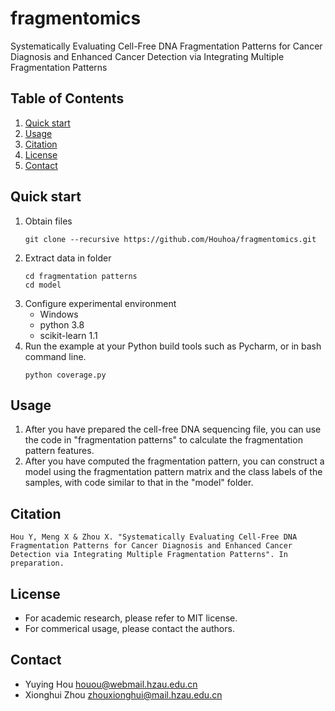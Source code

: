# fragmentomics
Systematically Evaluating Cell-Free DNA Fragmentation Patterns for Cancer Diagnosis and Enhanced Cancer Detection via Integrating Multiple Fragmentation Patterns

## Table of Contents
1. [Quick start](#Quick-start)
2. [Usage](#Usage)
3. [Citation](#Citation)
4. [License](#License)
5. [Contact](#Contact)

## Quick start
1. Obtain files
	```
   git clone --recursive https://github.com/Houhoa/fragmentomics.git
	```
2. Extract data in folder
   	```
   cd fragmentation patterns
   cd model
	```
4. Configure experimental environment
	* Windows
	* python 3.8 
	* scikit-learn 1.1
5. Run the example at your Python build tools such as Pycharm, or in bash command line.  
	```
	python coverage.py
	```  
  
## Usage
1. After you have prepared the cell-free DNA sequencing file, you can use the code in "fragmentation patterns" to calculate the fragmentation pattern features.
2. After you have computed the fragmentation pattern, you can construct a model using the fragmentation pattern matrix and the class labels of the samples, with code similar to that in the "model" folder.

## Citation
```
Hou Y, Meng X & Zhou X. "Systematically Evaluating Cell-Free DNA Fragmentation Patterns for Cancer Diagnosis and Enhanced Cancer Detection via Integrating Multiple Fragmentation Patterns". In preparation.
```

## License
* For academic research, please refer to MIT license.
* For commerical usage, please contact the authors.

## Contact
* Yuying Hou <houou@webmail.hzau.edu.cn>
* Xionghui Zhou <zhouxionghui@mail.hzau.edu.cn>
